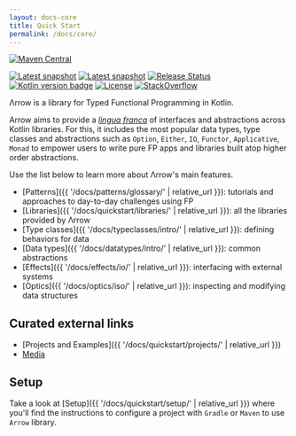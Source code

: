 ```yaml
---
layout: docs-core
title: Quick Start
permalink: /docs/core/
---
```


[![Maven Central](https://img.shields.io/maven-central/v/io.arrow-kt/arrow-core?color=%234caf50)](https://maven-badges.herokuapp.com/maven-central/io.arrow-kt/arrow-core)
<!-- Remove the following on when having just one WIP again -->
[![Latest snapshot](https://img.shields.io/badge/latest%20snapshot-v0.10.5--SNAPSHOT-blue)](https://oss.jfrog.org/artifactory/oss-snapshot-local/io/arrow-kt/arrow-core/)
[![Latest snapshot](https://img.shields.io/maven-metadata/v?label=latest%20snapshot&metadataUrl=https%3A%2F%2Foss.jfrog.org%2Fartifactory%2Foss-snapshot-local%2Fio%2Farrow-kt%2Farrow-core%2Fmaven-metadata.xml)](https://oss.jfrog.org/artifactory/oss-snapshot-local/io/arrow-kt/arrow-core/)
[![Release Status](https://github.com/arrow-kt/arrow/workflows/Release/badge.svg)](https://github.com/arrow-kt/arrow/actions?query=workflow%3ARelease+branch%3Amaster)
[![Kotlin version badge](https://img.shields.io/badge/kotlin-1.3-blue.svg)](https://kotlinlang.org/docs/reference/whatsnew13.html)
[![License](https://img.shields.io/badge/License-Apache%202.0-blue.svg)](https://www.apache.org/licenses/LICENSE-2.0)
[![StackOverflow](https://img.shields.io/badge/arrow--kt-black.svg?logo=stackoverflow)](https://stackoverflow.com/questions/tagged/arrow-kt)

Λrrow is a library for Typed Functional Programming in Kotlin.

Arrow aims to provide a [*lingua franca*](https://en.wikipedia.org/wiki/Lingua_franca) of interfaces and abstractions across Kotlin libraries.
For this, it includes the most popular data types, type classes and abstractions such as `Option`, `Either`, `IO`, `Functor`, `Applicative`, `Monad` to empower users to write pure FP apps and libraries built atop higher order abstractions.

Use the list below to learn more about Λrrow's main features.

- [Patterns]({{ '/docs/patterns/glossary/' | relative_url }}): tutorials and approaches to day-to-day challenges using FP
- [Libraries]({{ '/docs/quickstart/libraries/' | relative_url }}): all the libraries provided by Λrrow
- [Type classes]({{ '/docs/typeclasses/intro/' | relative_url }}): defining behaviors for data
- [Data types]({{ '/docs/datatypes/intro/' | relative_url }}): common abstractions
- [Effects]({{ '/docs/effects/io/' | relative_url }}): interfacing with external systems
- [Optics]({{ '/docs/optics/iso/' | relative_url }}): inspecting and modifying data structures

## Curated external links

- [Projects and Examples]({{ '/docs/quickstart/projects/' | relative_url }})
- [Media](https://media.arrow-kt.io)

## Setup

Take a look at [Setup]({{ '/docs/quickstart/setup/' | relative_url }}) where you'll find the instructions to configure a project with `Gradle` or `Maven` to use `Arrow` library.
